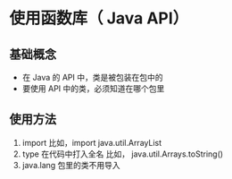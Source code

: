 # 使用函数库（ Java API）

## 基础概念

- 在 Java 的 API 中，类是被包装在包中的
- 要使用 API 中的类，必须知道在哪个包里
## 使用方法

1. import   比如，import java.util.ArrayList
2. type  在代码中打入全名  比如， java.util.Arrays.toString()
3. java.lang 包里的类不用导入